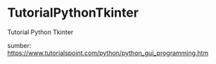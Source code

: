 # TutorialPythonTkinter
Tutorial Python Tkinter

sumber:
https://www.tutorialspoint.com/python/python_gui_programming.htm
